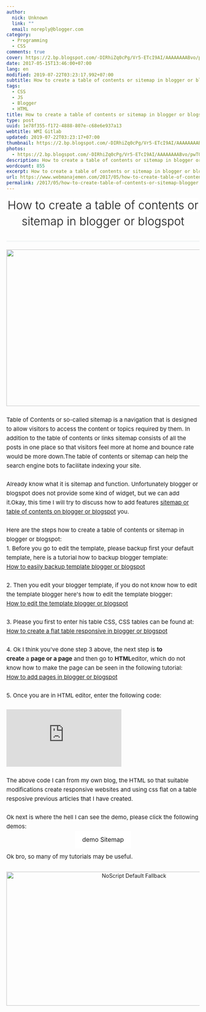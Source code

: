 ```yaml
---
author:
  nick: Unknown
  link: ""
  email: noreply@blogger.com
category:
  - Programming
  - CSS
comments: true
cover: https://2.bp.blogspot.com/-DIRhiZq0cPg/Vr5-ETcI9AI/AAAAAAAABvo/pwTQPnRlg60/s640/gambar-sitemap-blogger-min.jpg
date: 2017-05-15T13:46:00+07:00
lang: en
modified: 2019-07-22T03:23:17.992+07:00
subtitle: How to create a table of contents or sitemap in blogger or blogspot
tags:
  - CSS
  - JS
  - Blogger
  - HTML
title: How to create a table of contents or sitemap in blogger or blogspot
type: post
uuid: 1e78f355-f172-4888-807e-c68e6e937a13
webtitle: WMI Gitlab
updated: 2019-07-22T03:23:17+07:00
thumbnail: https://2.bp.blogspot.com/-DIRhiZq0cPg/Vr5-ETcI9AI/AAAAAAAABvo/pwTQPnRlg60/s640/gambar-sitemap-blogger-min.jpg
photos:
  - https://2.bp.blogspot.com/-DIRhiZq0cPg/Vr5-ETcI9AI/AAAAAAAABvo/pwTQPnRlg60/s640/gambar-sitemap-blogger-min.jpg
description: How to create a table of contents or sitemap in blogger or blogspot
wordcount: 855
excerpt: How to create a table of contents or sitemap in blogger or blogspot
url: https://www.webmanajemen.com/2017/05/how-to-create-table-of-contents-or-sitemap-blogger.html
permalink: /2017/05/how-to-create-table-of-contents-or-sitemap-blogger.html
---
```


<div class="gmr-blockpost-title" style="border-color: rgb(51, 51, 51) rgb(51, 51, 51) rgb(236, 240, 241); border-style: none none double; border-width: 0px 0px 3px; font-size: 14px; margin: 0px 0px 20px; padding: 0px 0px 10px; text-align: center;"><h1 class="post-title entry-title" style="border-image-outset: initial; border-image-repeat: initial; border-image-slice: initial; border-image-source: initial; border-image-width: initial; border: 0px none rgb(51, 51, 51); font-size: 30px; font-weight: 300; line-height: 42px; margin: 0px 0px 20px; padding-left: 0px; padding-right: 0px; word-wrap: break-word;"><span class="notranslate" style="background-color: white; border-image-outset: initial; border-image-repeat: initial; border-image-slice: initial; border-image-source: initial; border-image-width: initial; border: 0px none rgb(51, 51, 51);">How to create a table of contents or sitemap in blogger or blogspot</span></h1></div><div class="post-body entry-content gmr-item-post" style="border: 0px none rgb(51, 51, 51); font-size: 15px; line-height: 24px; margin: 10px 0px;"><div class="separator" style="border: 0px none rgb(51, 51, 51); text-align: center;"><img height="409" src="https://2.bp.blogspot.com/-DIRhiZq0cPg/Vr5-ETcI9AI/AAAAAAAABvo/pwTQPnRlg60/s640/gambar-sitemap-blogger-min.jpg" width="640"></div><span style="background-color: white;"><span class="notranslate" style="border: 0px none rgb(51, 51, 51);"><br></span></span>  <span style="background-color: white;"><span class="notranslate" style="border: 0px none rgb(51, 51, 51);">Table of Contents or so-called sitemap is a navigation that is designed to allow visitors to access the content or topics required by them.</span>&nbsp;<span class="notranslate" data-xp="0" style="border: 0px none rgb(51, 51, 51);">In addition to the table of contents or links sitemap consists of all the posts in one place so that visitors feel more at home and bounce rate would be more down.</span><span class="notranslate" style="border: 0px none rgb(51, 51, 51);">The table of contents or sitemap can help the search engine bots to facilitate indexing your site.</span></span><br><span style="background-color: white;"><br style="border: 0px none rgb(51, 51, 51);"></span> <span style="background-color: white;"><span class="notranslate" style="border: 0px none rgb(51, 51, 51);">Already know what it is sitemap and function.</span>&nbsp;<span class="notranslate" style="border: 0px none rgb(51, 51, 51);">Unfortunately blogger or blogspot does not provide some kind of widget, but we can add it.</span><span class="notranslate" style="border: 0px none rgb(51, 51, 51);">Okay, this time I will try to discuss how to add features&nbsp;<a href="http://www.webmanajemen.com/p/search.html?q=sitemap%20or%20table%20of%20contents%20on%20blogger%20or%20blogspot" style="border: 0px none rgb(52, 152, 219);" rel="noopener noreferer nofollow">sitemap or table of contents on blogger or blogspot</a>&nbsp;you.</span></span><br><span style="background-color: white;"><br style="border: 0px none rgb(51, 51, 51);"></span> <span class="notranslate" style="background-color: white; border: 0px none rgb(51, 51, 51);">Here are the steps how to create a table of contents or sitemap in blogger or blogspot:</span><br><span class="notranslate" style="background-color: white; border: 0px none rgb(51, 51, 51);">1. Before you go to edit the template, please backup first your default template, here is a tutorial how to backup blogger template:</span><br><span class="notranslate" style="border: 0px none rgb(51, 51, 51);"><a href="http://www.webmanajemen.com/p/search.html?q=backup%20template" style="background-color: white; border: 0px none rgb(52, 152, 219);" rel="noopener noreferer nofollow">How to easily backup template blogger or blogspot</a></span><br><span style="background-color: white;"><br style="border: 0px none rgb(51, 51, 51);"></span> <span class="notranslate" style="background-color: white; border: 0px none rgb(51, 51, 51);">2. Then you edit your blogger template, if you do not know how to edit the template blogger here's how to edit the template blogger:</span><br><span class="notranslate" style="border: 0px none rgb(51, 51, 51);"><a href="http://www.webmanajemen.com/p/search.html?q=edit%20template" style="background-color: white; border: 0px none rgb(52, 152, 219);" rel="noopener noreferer nofollow">How to edit the template blogger or blogspot</a></span><br><span style="background-color: white;"><br style="border: 0px none rgb(51, 51, 51);"></span> <span class="notranslate" style="background-color: white; border: 0px none rgb(51, 51, 51);">3. Please you first to enter his table CSS, CSS tables can be found at:</span><br><span class="notranslate" style="border: 0px none rgb(51, 51, 51);"><a href="http://www.webmanajemen.com/p/search.html?q=How%20to%20create%20a%20flat%20table%20responsive%20in%20blogger%20or%20blogspot" style="background-color: white; border: 0px none rgb(52, 152, 219);" rel="noopener noreferer nofollow">How to create a flat table responsive in blogger or blogspot</a></span><br><span style="background-color: white;"><br style="border: 0px none rgb(51, 51, 51);"></span> <span class="notranslate" style="background-color: white; border: 0px none rgb(51, 51, 51);">4. Ok I think you've done step 3 above, the next step is&nbsp;<b style="border: 0px none rgb(51, 51, 51);">to create</b>&nbsp;a&nbsp;<b data-xp="2" style="border: 0px none rgb(51, 51, 51);">page or a page</b>&nbsp;and then go to&nbsp;<b style="border: 0px none rgb(51, 51, 51);">HTML</b>editor, which do not know how to make the page can be seen in the following tutorial:</span><br><span class="notranslate" style="border: 0px none rgb(51, 51, 51);"><a href="http://www.webmanajemen.com/p/search.html?q=How%20to%20add%20pages%20in%20blogger%20or%20blogspot" style="background-color: white; border: 0px none rgb(52, 152, 219);" rel="noopener noreferer nofollow">How to add pages in blogger or blogspot</a></span><br><span style="background-color: white;"><br style="border: 0px none rgb(51, 51, 51);"></span> <span class="notranslate" style="background-color: white; border: 0px none rgb(51, 51, 51);">5. Once you are in HTML editor, enter the following code:</span><br><br><iframe frameborder="0" id="iframe" src="http://jsfiddle.net/dimaslanjaka/t1sawocm/embedded/html/dark/"></iframe><br><br><span class="notranslate" style="background-color: white; border: 0px none rgb(51, 51, 51);">The above code I can from my own blog, the HTML so that suitable modifications create responsive websites and using css flat on a table resposive previous articles that I have created.</span><br><span style="background-color: white;"><br style="border: 0px none rgb(51, 51, 51);"></span> <span class="notranslate" style="background-color: white; border: 0px none rgb(51, 51, 51);">Ok next is where the hell I can see the demo, please click the following demos:</span><br><div style="border: 0px none rgb(51, 51, 51); text-align: center;"><span class="notranslate" style="border: 0px none rgb(51, 51, 51);"><a class="gmr-btn gmr-btn-red" href="https://googleweblight.com/?lite_url=https://translate.googleusercontent.com/translate_c%3Fdepth%3D2%26nv%3D1%26rurl%3Dtranslate.google.com%26sl%3Did%26sp%3Dnmt4%26tl%3Den%26u%3Dhttp://gianmr.blogspot.co.id/p/daftar-isi.html%26usg%3DALkJrhggJa9_CEQ7PMVeaFpoVe2NjlRYFg&amp;ts=1492238702&amp;sig=AJsQQ1BtNhQQ_5_Hact7kBcndw7rh9ZVTQ" rel="noopener noreferer nofollow" style="background-color: white; border: 0px none rgb(255, 255, 255); display: inline-block; font-size: 16px; line-height: 25.6px; margin: 0px 0px 10px; padding: 10px 20px; text-decoration: none; vertical-align: middle;" target="_blank">demo Sitemap</a></span></div><span class="notranslate" style="background-color: white; border-image-outset: initial; border-image-repeat: initial; border-image-slice: initial; border-image-source: initial; border-image-width: initial; border: 0px none rgb(51, 51, 51);">Ok bro, so many of my tutorials may be useful.</span></div><style amp-custom="">.thumb-post{text-align:center;margin:0;padding:0;width:100%} .thumb-post amp-img{width:100%;max-width:100%;height:auto;min-height:450px;max-height:600px;margin:0} </style>  <br><div class="thumb-post"><noscript><img src="https://scontent.fsub2-1.fna.fbcdn.net/v/t1.0-9/fr/cp0/e15/q65/17796846_1773189839677671_6977008867135609966_n.png.jpg?efg=eyJpIjoidCJ9&amp;oh=292c21d1c58e8e185a8d6c63dec60c5a&amp;oe=5957C4B8" width="650" height="350" alt="NoScript Default Fallback" title="default fallback"></noscript> </div>
